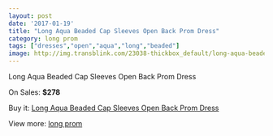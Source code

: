 ```yaml
---
layout: post
date: '2017-01-19'
title: "Long Aqua Beaded Cap Sleeves Open Back Prom Dress"
category: long prom
tags: ["dresses","open","aqua","long","beaded"]
image: http://img.transblink.com/23038-thickbox_default/long-aqua-beaded-cap-sleeves-open-back-prom-dress.jpg
---
```

Long Aqua Beaded Cap Sleeves Open Back Prom Dress

On Sales: **$278**
<a href="https://www.transblink.com/en/long-prom/7308-long-aqua-beaded-cap-sleeves-open-back-prom-dress.html"><amp-img layout="responsive" width="600" height="600" src="//img.transblink.com/23038-thickbox_default/long-aqua-beaded-cap-sleeves-open-back-prom-dress.jpg" alt="Long Aqua Beaded Cap Sleeves Open Back Prom Dress 0" /></a>
<a href="https://www.transblink.com/en/long-prom/7308-long-aqua-beaded-cap-sleeves-open-back-prom-dress.html"><amp-img layout="responsive" width="600" height="600" src="//img.transblink.com/23039-thickbox_default/long-aqua-beaded-cap-sleeves-open-back-prom-dress.jpg" alt="Long Aqua Beaded Cap Sleeves Open Back Prom Dress 1" /></a>

Buy it: [Long Aqua Beaded Cap Sleeves Open Back Prom Dress](https://www.transblink.com/en/long-prom/7308-long-aqua-beaded-cap-sleeves-open-back-prom-dress.html "Long Aqua Beaded Cap Sleeves Open Back Prom Dress")

View more: [long prom](https://www.transblink.com/en/58-long-prom "long prom")